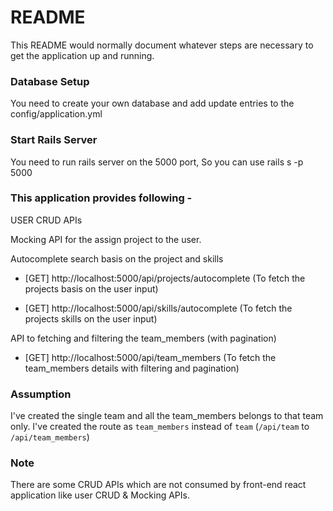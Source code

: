 # README

This README would normally document whatever steps are necessary to get the
application up and running.

### Database Setup

You need to create your own database and add update entries to the config/application.yml

### Start Rails Server

You need to run rails server on the 5000 port, So you can use rails s -p 5000

### This application provides following -

USER CRUD APIs

Mocking API for the assign project to the user.

Autocomplete search basis on the project and skills

- [GET] http://localhost:5000/api/projects/autocomplete (To fetch the projects basis on the user input)

- [GET] http://localhost:5000/api/skills/autocomplete (To fetch the projects skills on the user input)

API to fetching and filtering the team_members (with pagination)

- [GET] http://localhost:5000/api/team_members (To fetch the team_members details with filtering and pagination)

### Assumption

I've created the single team and all the team_members belongs to that team only. I've created the route as `team_members` instead of `team` (`/api/team` to `/api/team_members`)

### Note

There are some CRUD APIs which are not consumed by front-end react application like user CRUD  & Mocking APIs.

